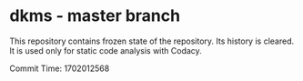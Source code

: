 # dkms - master branch

This repository contains frozen state of the repository.
Its history is cleared. It is used only for static code
analysis with Codacy.

Commit Time: 1702012568